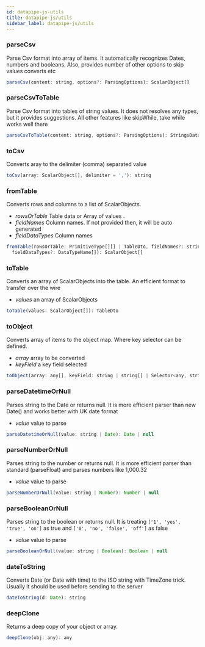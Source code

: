 ```yaml
---
id: datapipe-js-utils
title: datapipe-js/utils
sidebar_label: datapipe-js/utils
---
```


### parseCsv

Parse Csv format into array of items. It automatically recognizes Dates, numbers and booleans. Also, provides number of other options to skip values converts etc

```js
parseCsv(content: string, options?: ParsingOptions): ScalarObject[] 
```

### parseCsvToTable

Parse Csv format into tables of string values. It does not resolves any types, but it provides suggestions. All other features like skipWhile, take while works well there

```js
parseCsvToTable(content: string, options?: ParsingOptions): StringsDataTable
```

### toCsv
Converts aray to the delimiter (comma) separated value

```js
toCsv(array: ScalarObject[], delimiter = ','): string
```

### fromTable
Converts rows and columns to a list of ScalarObjects.
 * _rowsOrTable_ Table data or Array of values .
 * _fieldNames_ Column names. If not provided then, it will be auto generated
 * _fieldDataTypes_ Column names

```js
fromTable(rowsOrTable: PrimitiveType[][] | TableDto, fieldNames?: string[],
  fieldDataTypes?: DataTypeName[]): ScalarObject[] 
```

### toTable

Converts an array of ScalarObjects into the table. An efficient format to transfer over the wire

 * _values_ an array of ScalarObjects

```js 
toTable(values: ScalarObject[]): TableDto
```

### toObject
Converts array of items to the object map. Where key selector can be defined.
 * _array_ array to be converted
 * _keyField_ a key field selected

```js
toObject(array: any[], keyField: string | string[] | Selector<any, string>): Record<string, any>
```

### parseDatetimeOrNull
Parses string to the Date or returns null. It is more efficient parser than new Date() and works better with UK date format
 * _value_ value to parse
```js
parseDatetimeOrNull(value: string | Date): Date | null
```

### parseNumberOrNull
Parses string to the number or returns null. It is more efficient parser than standard (parseFloat) and parses numbers like 1,000.32 
 * _value_ value to parse
```js
parseNumberOrNull(value: string | Number): Number | null
```

### parseBooleanOrNull
Parses string to the boolean or returns null. It is treating `['1', 'yes', 'true', 'on']` as true and `['0', 'no', 'false', 'off']` as false
 * _value_ value to parse
```js
parseBooleanOrNull(value: string | Boolean): Boolean | null
```

### dateToString

Converts Date (or Date with time) to the ISO string with TimeZone trick. Usually it should be used before sending to the server

```js
dateToString(d: Date): string
```

### deepClone

Returns a deep copy of your object or array.


```js
deepClone(obj: any): any
```